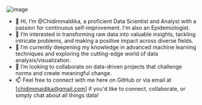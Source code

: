 ![image](https://github.com/ChidimmaIdika/ChidimmaIdika/assets/137975543/d4b0e404-23e5-4d78-b930-db5545c81220)

- 👋 Hi, I’m @ChidimmaIdika, a proficient Data Scientist and Analyst with a passion for continuous self-improvement. I'm also an Epidemiologist.
- 👀 I’m interested in transforming raw data into valuable insights, tackling intricate problems, and making a positive impact across diverse fields.
- 🌱 I’m currently deepening my knowledge in advanced machine learning techniques and exploring the cutting-edge world of data analysis/visualization.
- 💞️ I’m looking to collaborate on data-driven projects that challenge norms and create meaningful change.
- 📫 Feel free to connect with me here on GitHub or via email at [chidimmaidika@gmail.com] if you'd like to connect, collaborate, or simply chat about all things data!

<!---
ChidimmaIdika/ChidimmaIdika is a ✨ special ✨ repository because its `README.md` (this file) appears on your GitHub profile.
You can click the Preview link to take a look at your changes.
--->
